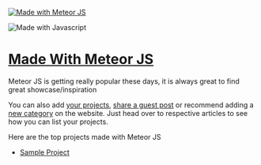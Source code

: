 [![Made with Meteor JS](https://madewithjavascript.club/_nuxt/uploads/9fea7ff-640.png)][made-with-meteor-js]

![Made with Javascript](https://madewithjavascript.club/Made-With-Javascript-Logo.png)

# [Made With Meteor JS][made-with-meteor-js]

Meteor JS is getting really popular these days, it is always great to find great showcase/inspiration

You can also add [your projects][request-project], [share a guest post][request-post] or recommend adding a [new category][request-category] on the website. Just head over to respective articles to see how you can list your projects.

Here are the top projects made with Meteor JS

- [Sample Project][sample-project]

[made-with-meteor-js]: https://madewithjavascript.club/categories/meteor-js "Made with Meteor JS"
[made-with-javascript]: https://madewithjavascript.club/ "Made with Javscript Club"
[sample-project]: ./../your-project-made-with-meteor-js-showcase.md "Project Name | Made with Meteor JS"
[request-project]: https://madewithjavascript.club/categories/request/project "Submit your project | Made with Javascript"
[request-post]: https://madewithjavascript.club/categories/request/post "Guest Post | Made with Javascript"
[request-category]: https://madewithjavascript.club/categories/request/categories "Suggest new JS framework | Made with Javascript"
